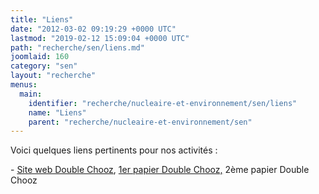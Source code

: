 ```yaml
---
title: "Liens"
date: "2012-03-02 09:19:29 +0000 UTC"
lastmod: "2019-02-12 15:09:04 +0000 UTC"
path: "recherche/sen/liens.md"
joomlaid: 160
category: "sen"
layout: "recherche"
menus:
  main:
    identifier: "recherche/nucleaire-et-environnement/sen/liens"
    name: "Liens"
    parent: "recherche/nucleaire-et-environnement/sen"
---
```

Voici quelques liens pertinents pour nos activités :

\- [Site web Double Chooz](http://doublechooz.in2p3.fr/Public/public.php), [1er papier Double Chooz,](http://arxiv.org/abs/1112.6353) 2ème papier Double Chooz
